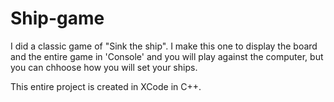 # Ship-game

I did a classic game of "Sink the ship". I make this one to display the board and the entire game in 'Console' and 
you will play against the computer, but you can chhoose how you will set your ships.

This entire project is created in XCode in C++.
